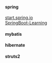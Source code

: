 #### spring
[start.spring.io](http://start.spring.io/)  
[SpringBoot-Learning](http://git.oschina.net/didispace/SpringBoot-Learning)  
#### mybatis
#### hibernate
#### struts2
